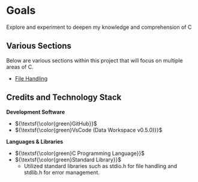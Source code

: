 # Goals
Explore and experiment to deepen my knowledge and comprehension of C


## Various Sections

Below are various sections within this project that will focus on multiple areas of C.
 - [File Handling](C-Files/File-Handling/File-Handling.md)


## Credits and Technology Stack
**Development Software**
- ${\textsf{\color{green}GitHub}}$
- ${\textsf{\color{green}VsCode (Data Workspace v0.5.0)}}$

**Languages & Libraries**
 - ${\textsf{\color{green}C Programming Language}}$
 - ${\textsf{\color{green}Standard Library}}$
    - Utilized standard libraries such as stdio.h for file handling and stdlib.h for error management.

